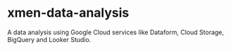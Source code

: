 # xmen-data-analysis
A data analysis using Google Cloud services like Dataform, Cloud Storage, BigQuery and Looker Studio.
